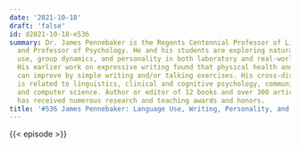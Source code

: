 ```yaml
---
date: '2021-10-18'
draft: 'false'
id: d2021-10-18-e536
summary: Dr. James Pennebaker is the Regents Centennial Professor of Liberal Arts
  and Professor of Psychology. He and his students are exploring natural language
  use, group dynamics, and personality in both laboratory and real-world settings.
  His earlier work on expressive writing found that physical health and work performance
  can improve by simple writing and/or talking exercises. His cross-disciplinary research
  is related to linguistics, clinical and cognitive psychology, communications, medicine,
  and computer science. Author or editor of 12 books and over 300 articles, Pennebaker
  has received numerous research and teaching awards and honors.
title: '#536 James Pennebaker: Language Use, Writing, Personality, and Stories'
---
```

{{< episode >}}

